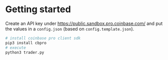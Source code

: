 # Getting started

Create an API key under https://public.sandbox.pro.coinbase.com/ and put the values in a `config.json` (based on `config.template.json`).

```bash
# install coinbase pro client sdk
pip3 install cbpro
# execute
python3 trader.py
```